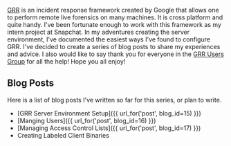 [GRR](https://github.com/google/grr) is an incident response framework created
by Google that allows one to perform remote live forensics on many machines. It
is cross platform and quite handy. I've been fortunate enough to work with this
framework as my intern project at Snapchat. In my adventures creating the
server environment, I've documented the easiest ways I've found to configure
GRR. I've decided to create a series of blog posts to share my experiences and
advice. I also would like to say thank you for everyone in the [GRR Users
Group](https://groups.google.com/forum/#!forum/grr-users) for all the help!
Hope you all enjoy!

## Blog Posts

Here is a list of blog posts I've written so far for this series, or plan to write.

* [GRR Server Environment Setup]({{ url_for('post', blog_id=15) }})
* [Manging Users]({{ url_for('post', blog_id=16) }})
* [Managing Access Control Lists]({{ url_for('post', blog_id=17) }})
* Creating Labeled Client Binaries
